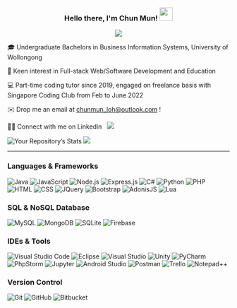 <p align="center">
  <h3 align="center">Hello there, I'm Chun Mun! <img src="https://raw.githubusercontent.com/MartinHeinz/MartinHeinz/master/wave.gif" width="30px" height="30px"></h3>
</p>
<p align="center">
  <img src="https://readme-typing-svg.herokuapp.com/?font=consolas&center=true&duration=3000&color=5194f0&lines=I%27m%20a%20Fullstack%20Developer,;%20a%20Programming%20Tutor,;%20a%20Freelancer,;and%20a%20Lifelong%20Learner!">
</p>

🎓 Undergraduate Bachelors in Business Information Systems, University of Wollongong

👀 Keen interest in Full-stack Web/Software Development and Education

💻 Part-time coding tutor since 2019, engaged on freelance basis with Singapore Coding Club from Feb to June 2022

✉️ Drop me an email at chunmun_loh@outlook.com !

🤝🏻 Connect with me on Linkedin &nbsp; <a href="https://linkedin.com/in/lcm98" target="_blank">
  <img src="https://img.shields.io/badge/Loh%20Chun%20Mun-0077B5?style=for-the-badge&logo=linkedin&logoColor=white" />
</a>

![Your Repository’s Stats](https://github-readme-stats.vercel.app/api?username=cmsamaaa&show_icons=true)
<img src="https://komarev.com/ghpvc/?username=cmsamaaa" />
<hr>

### Languages & Frameworks
![Java](https://img.shields.io/badge/Java-ED8B00?style=for-the-badge&logo=oracle&logoColor=white) 
![JavaScript](https://img.shields.io/badge/JavaScript-323330?style=for-the-badge&logo=javascript&logoColor=F7DF1E) 
![Node.js](https://img.shields.io/badge/Node.js-43853D?style=for-the-badge&logo=node.js&logoColor=white) 
![Express.js](https://img.shields.io/badge/express.js-%23404d59.svg?style=for-the-badge&logo=express&logoColor=%2361DAFB) 
![C#](https://img.shields.io/badge/C%23-239120?style=for-the-badge&logo=c-sharp&logoColor=white) 
![Python](https://img.shields.io/badge/Python-FFD43B?style=for-the-badge&logo=python&logoColor=darkgreen) 
![PHP](https://img.shields.io/badge/php-%23777BB4.svg?style=for-the-badge&logo=php&logoColor=white) 
![HTML](https://img.shields.io/badge/HTML5-E34F26?style=for-the-badge&logo=html5&logoColor=white) 
![CSS](https://img.shields.io/badge/CSS3-1572B6?style=for-the-badge&logo=css3&logoColor=white) 
![JQuery](https://img.shields.io/badge/jQuery-0769AD?style=for-the-badge&logo=jquery&logoColor=white)
![Bootstrap](https://img.shields.io/badge/Bootstrap-563D7C?style=for-the-badge&logo=bootstrap&logoColor=white) 
![AdonisJS](https://img.shields.io/badge/adonisjs-%23220052.svg?style=for-the-badge&logo=adonisjs&logoColor=white)
![Lua](https://img.shields.io/badge/Lua-2C2D72?style=for-the-badge&logo=lua&logoColor=white) 

### SQL & NoSQL Database
![MySQL](https://img.shields.io/badge/MySQL-00000F?style=for-the-badge&logo=mysql&logoColor=white) 
![MongoDB](https://img.shields.io/badge/MongoDB-white?style=for-the-badge&logo=mongodb&logoColor=4EA94B) 
![SQLite](https://img.shields.io/badge/SQLite-07405E?style=for-the-badge&logo=sqlite&logoColor=white) 
![Firebase](https://img.shields.io/badge/firebase-%23039BE5.svg?style=for-the-badge&logo=firebase) 

### IDEs & Tools
![Visual Studio Code](https://img.shields.io/badge/Visual_Studio_Code-0078D4?style=for-the-badge&logo=visual%20studio%20code&logoColor=white) 
![Eclipse](https://img.shields.io/badge/Eclipse-2C2255?style=for-the-badge&logo=eclipse&logoColor=white) 
![Visual Studio](https://img.shields.io/badge/Visual_Studio-5C2D91?style=for-the-badge&logo=visual%20studio&logoColor=white) 
![Unity](https://img.shields.io/badge/Unity-100000?style=for-the-badge&logo=unity&logoColor=white) 
![PyCharm](https://img.shields.io/badge/PyCharm-000000.svg?style=for-the-badge&logo=PyCharm&logoColor=white&color=21d189) 
![PhpStorm](https://img.shields.io/badge/PhpStorm-000000.svg?style=for-the-badge&logo=PhpStorm&logoColor=white&color=8d51f5)
![Jupyter](https://img.shields.io/badge/Jupyter-%23F37626.svg?style=for-the-badge&logo=Jupyter&logoColor=white) 
![Android Studio](https://img.shields.io/badge/Android_Studio-3DDC84?style=for-the-badge&logo=android-studio&logoColor=white) 
![Postman](https://img.shields.io/badge/Postman-FF6C37?style=for-the-badge&logo=Postman&logoColor=white) 
![Trello](https://img.shields.io/badge/Trello-%23026AA7.svg?style=for-the-badge&logo=Trello&logoColor=white) 
![Notepad++](https://img.shields.io/badge/Notepad++-90E59A.svg?style=for-the-badge&logo=notepad%2B%2B&logoColor=black) 
  
### Version Control
![Git](https://img.shields.io/badge/Git-F1502F?style=for-the-badge&logo=git&logoColor=white) 
![GitHub](https://img.shields.io/badge/GitHub-100000?style=for-the-badge&logo=github&logoColor=white) 
![Bitbucket](https://img.shields.io/badge/bitbucket-%230047B3.svg?style=for-the-badge&logo=bitbucket&logoColor=white) 

